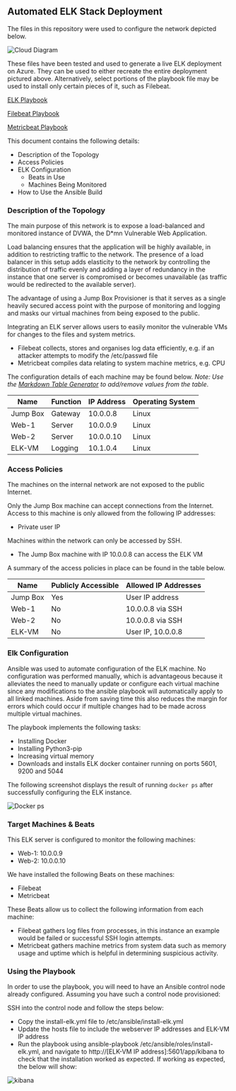 ## Automated ELK Stack Deployment

The files in this repository were used to configure the network depicted below.

![Cloud Diagram](https://user-images.githubusercontent.com/88017838/143880280-f1fc662c-43c3-45de-b1ae-c048fdcfcfbb.png)


These files have been tested and used to generate a live ELK deployment on Azure. They can be used to either recreate the entire deployment pictured above. Alternatively, select portions of the playbook file may be used to install only certain pieces of it, such as Filebeat.

 [ELK Playbook](https://github.com/eharvey92/Project-1-ELK-Stack/blob/main/Ansible/elk-playbook.yml)
 
 [Filebeat Playbook](https://github.com/eharvey92/Project-1-ELK-Stack/blob/main/Ansible/filebeat-playbook.yml)
 
 [Metricbeat Playbook](https://github.com/eharvey92/Project-1-ELK-Stack/blob/main/Ansible/metricbeat-playbook.yml)

This document contains the following details:
- Description of the Topology
- Access Policies
- ELK Configuration
  - Beats in Use
  - Machines Being Monitored
- How to Use the Ansible Build


### Description of the Topology

The main purpose of this network is to expose a load-balanced and monitored instance of DVWA, the D*mn Vulnerable Web Application.

Load balancing ensures that the application will be highly available, in addition to restricting traffic to the network.
The presence of a load balancer in this setup adds elasticity to the network by controlling the distribution of traffic evenly and adding a layer of redundancy in the instance that one server is compromised or becomes unavailable (as traffic would be redirected to the available server).

The advantage of using a Jump Box Provisioner is that it serves as a single heavily secured access point with the purpose of monitoring and logging and masks our virtual machines from being exposed to the public.

Integrating an ELK server allows users to easily monitor the vulnerable VMs for changes to the files and system metrics.

- Filebeat collects, stores and organises log data efficiently, e.g. if an attacker attempts to modify the /etc/passwd file
- Metricbeat compiles data relating to system machine metrics, e.g. CPU

The configuration details of each machine may be found below.
_Note: Use the [Markdown Table Generator](http://www.tablesgenerator.com/markdown_tables) to add/remove values from the table_.

| Name     | Function | IP Address | Operating System |
|----------|----------|------------|------------------|
| Jump Box | Gateway  | 10.0.0.8   | Linux            |
| Web-1    | Server   | 10.0.0.9   | Linux            |
| Web-2    | Server   | 10.0.0.10  | Linux            |
| ELK-VM   | Logging  | 10.1.0.4   | Linux            |

### Access Policies

The machines on the internal network are not exposed to the public Internet. 

Only the Jump Box machine can accept connections from the Internet. Access to this machine is only allowed from the following IP addresses:
- Private user IP

Machines within the network can only be accessed by SSH.
- The Jump Box machine with IP 10.0.0.8 can access the ELK VM

A summary of the access policies in place can be found in the table below.

| Name     | Publicly Accessible | Allowed IP Addresses |
|----------|---------------------|----------------------|
| Jump Box | Yes                 | User IP address      |
| Web-1    | No                  | 10.0.0.8 via SSH     |
| Web-2    | No                  | 10.0.0.8 via SSH     |
| ELK-VM   | No                  | User IP, 10.0.0.8    |

### Elk Configuration

Ansible was used to automate configuration of the ELK machine. No configuration was performed manually, which is advantageous because it alleviates the need to manually update or configure each virtual machine since any modifications to the ansible playbook will automatically apply to all linked machines. Aside from saving time this also reduces the margin for errors which could occur if multiple changes had to be made across multiple virtual machines.

The playbook implements the following tasks:
- Installing Docker
- Installing Python3-pip
- Increasing virtual memory
- Downloads and installs ELK docker container running on ports 5601, 9200 and 5044

The following screenshot displays the result of running `docker ps` after successfully configuring the ELK instance.

![Docker ps](https://user-images.githubusercontent.com/88017838/143980138-4d6531dd-637e-476e-8098-3aba235f8e39.PNG)


### Target Machines & Beats
This ELK server is configured to monitor the following machines:
- Web-1: 10.0.0.9
- Web-2: 10.0.0.10

We have installed the following Beats on these machines:
- Filebeat
- Metricbeat

These Beats allow us to collect the following information from each machine:
- Filebeat gathers log files from processes, in this instance an example would be failed or successful SSH login attempts.
- Metricbeat gathers machine metrics from system data such as memory usage and uptime which is helpful in determining suspicious activity.

### Using the Playbook
In order to use the playbook, you will need to have an Ansible control node already configured. Assuming you have such a control node provisioned: 

SSH into the control node and follow the steps below:
- Copy the install-elk.yml file to /etc/ansible/install-elk.yml
- Update the hosts file to include the webserver IP addresses and ELK-VM IP address
- Run the playbook using ansible-playbook /etc/ansible/roles/install-elk.yml, and navigate to http://[ELK-VM IP address]:5601/app/kibana to check that the installation worked as expected. If working as expected, the below will show:

![kibana](https://user-images.githubusercontent.com/88017838/143980484-e64021d7-ab41-485f-bc7c-8ad45a14a091.PNG)
